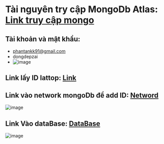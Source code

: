 # Tài nguyên try cập MongoDb Atlas: [Link truy cập mongo]()

## Tài khoản và mật khẩu: 
* phantankk91@gmail.com
* dongdepzai
* ![image](https://github.com/PhanThanhDong-Crush01/DATN-BE-SP24-MeowDelights/assets/97138310/2bb9393d-efb4-47f8-aa78-408869989119)


## Link lấy ID lattop: [Link](https://www.whatismyip.com/)

## Link vào network mongoDb để add ID: [Netword](https://cloud.mongodb.com/v2/65ae0eec3afb9a5b4b57cd4e#/security/network/accessList)
![image](https://github.com/PhanThanhDong-Crush01/DATN-BE-SP24-MeowDelights/assets/97138310/fb991e4b-cb6c-40a1-b0c7-53e4ff2566a6)


## Link Vào dataBase: [DataBase](https://cloud.mongodb.com/v2/65ae0eec3afb9a5b4b57cd4e#/metrics/replicaSet/65ae0f375ba53b0efeeb08f7/explorer/test/auths/find)
![image](https://github.com/PhanThanhDong-Crush01/DATN-BE-SP24-MeowDelights/assets/97138310/26b7cce4-6341-4a61-b02e-f79e08388e94)
